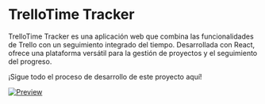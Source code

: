 # TrelloTime Tracker

TrelloTime Tracker es una aplicación web que combina las funcionalidades de Trello con un seguimiento integrado del tiempo. Desarrollada con React, ofrece una plataforma versátil para la gestión de proyectos y el seguimiento del progreso.

¡Sigue todo el proceso de desarrollo de este proyecto aquí! 

[![Preview](https://i.ytimg.com/vi/IHjlaV4jxXA/maxresdefault.jpg)](https://www.youtube.com/playlist?list=PLU7evwQ_gsw73XmSQRRLAtnlbVU0uE_UY)
